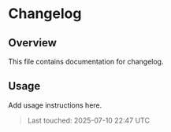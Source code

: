 # Changelog

## Overview

This file contains documentation for changelog.

## Usage

Add usage instructions here.

> Last touched: 2025-07-10 22:47 UTC
